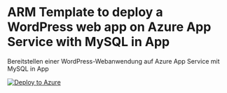 # ARM Template to deploy a WordPress web app on Azure App Service with MySQL in App
Bereitstellen einer WordPress-Webanwendung auf Azure App Service mit MySQL in App

[![Deploy to Azure](https://aka.ms/deploytoazurebutton)](https://portal.azure.com/#create/Microsoft.Template/uri/https%3A%2F%2Fraw.githubusercontent.com%2FAgazia%2Farm-template-wp-app-service-mysql-inapp%2Fmain%2Fazuredeploy.json)
